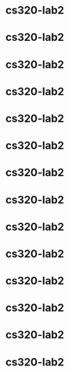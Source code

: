 # cs320-lab2
# cs320-lab2
# cs320-lab2
# cs320-lab2
# cs320-lab2
# cs320-lab2
# cs320-lab2
# cs320-lab2
# cs320-lab2
# cs320-lab2
# cs320-lab2
# cs320-lab2
# cs320-lab2
# cs320-lab2
